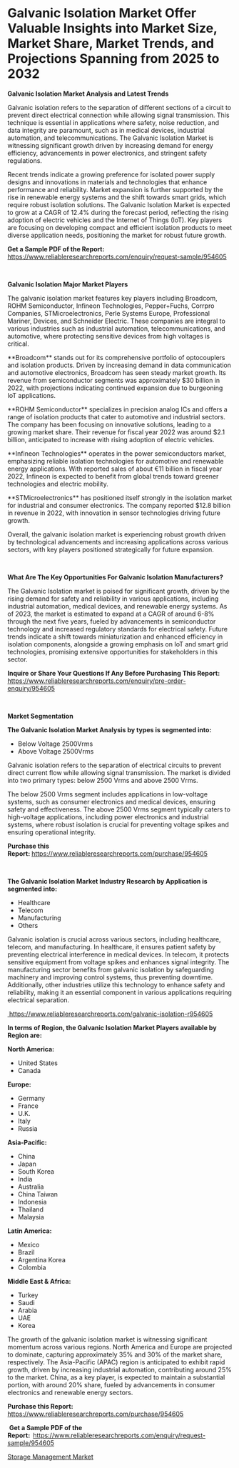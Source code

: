 <p><h1>Galvanic Isolation Market Offer Valuable Insights into Market Size, Market Share, Market Trends, and Projections Spanning from 2025 to 2032</h1></p><p><strong>Galvanic Isolation Market Analysis and Latest Trends</strong></p>
<p><p>Galvanic isolation refers to the separation of different sections of a circuit to prevent direct electrical connection while allowing signal transmission. This technique is essential in applications where safety, noise reduction, and data integrity are paramount, such as in medical devices, industrial automation, and telecommunications. The Galvanic Isolation Market is witnessing significant growth driven by increasing demand for energy efficiency, advancements in power electronics, and stringent safety regulations.</p><p>Recent trends indicate a growing preference for isolated power supply designs and innovations in materials and technologies that enhance performance and reliability. Market expansion is further supported by the rise in renewable energy systems and the shift towards smart grids, which require robust isolation solutions. The Galvanic Isolation Market is expected to grow at a CAGR of 12.4% during the forecast period, reflecting the rising adoption of electric vehicles and the Internet of Things (IoT). Key players are focusing on developing compact and efficient isolation products to meet diverse application needs, positioning the market for robust future growth.</p></p>
<p><strong>Get a Sample PDF of the Report:&nbsp;</strong> <a href="https://www.reliableresearchreports.com/enquiry/request-sample/954605?utm_campaign=2745&utm_medium=2&utm_source=Github&utm_content=ia&utm_term=07032025&utm_id=galvanic-isolation">https://www.reliableresearchreports.com/enquiry/request-sample/954605</a></p>
<p>&nbsp;</p>
<p><strong>Galvanic Isolation Major Market Players</strong></p>
<p><p>The galvanic isolation market features key players including Broadcom, ROHM Semiconductor, Infineon Technologies, Pepper+Fuchs, Corrpro Companies, STMicroelectronics, Perle Systems Europe, Professional Mariner, Devices, and Schneider Electric. These companies are integral to various industries such as industrial automation, telecommunications, and automotive, where protecting sensitive devices from high voltages is critical.</p><p>**Broadcom** stands out for its comprehensive portfolio of optocouplers and isolation products. Driven by increasing demand in data communication and automotive electronics, Broadcom has seen steady market growth. Its revenue from semiconductor segments was approximately $30 billion in 2022, with projections indicating continued expansion due to burgeoning IoT applications.</p><p>**ROHM Semiconductor** specializes in precision analog ICs and offers a range of isolation products that cater to automotive and industrial sectors. The company has been focusing on innovative solutions, leading to a growing market share. Their revenue for fiscal year 2022 was around $2.1 billion, anticipated to increase with rising adoption of electric vehicles.</p><p>**Infineon Technologies** operates in the power semiconductors market, emphasizing reliable isolation technologies for automotive and renewable energy applications. With reported sales of about €11 billion in fiscal year 2022, Infineon is expected to benefit from global trends toward greener technologies and electric mobility.</p><p>**STMicroelectronics** has positioned itself strongly in the isolation market for industrial and consumer electronics. The company reported $12.8 billion in revenue in 2022, with innovation in sensor technologies driving future growth.</p><p>Overall, the galvanic isolation market is experiencing robust growth driven by technological advancements and increasing applications across various sectors, with key players positioned strategically for future expansion.</p></p>
<p>&nbsp;</p>
<p><strong>What Are The Key Opportunities For Galvanic Isolation Manufacturers?</strong></p>
<p><p>The Galvanic Isolation market is poised for significant growth, driven by the rising demand for safety and reliability in various applications, including industrial automation, medical devices, and renewable energy systems. As of 2023, the market is estimated to expand at a CAGR of around 6-8% through the next five years, fueled by advancements in semiconductor technology and increased regulatory standards for electrical safety. Future trends indicate a shift towards miniaturization and enhanced efficiency in isolation components, alongside a growing emphasis on IoT and smart grid technologies, promising extensive opportunities for stakeholders in this sector.</p></p>
<p><strong>Inquire or Share Your Questions If Any Before Purchasing This Report:</strong> <a href="https://www.reliableresearchreports.com/enquiry/pre-order-enquiry/954605?utm_campaign=2745&utm_medium=2&utm_source=Github&utm_content=ia&utm_term=07032025&utm_id=galvanic-isolation">https://www.reliableresearchreports.com/enquiry/pre-order-enquiry/954605</a></p>
<p>&nbsp;</p>
<p><strong>Market Segmentation</strong></p>
<p><strong>The Galvanic Isolation Market Analysis by types is segmented into:</strong></p>
<p><ul><li>Below Voltage 2500Vrms</li><li>Above Voltage 2500Vrms</li></ul></p>
<p><p>Galvanic isolation refers to the separation of electrical circuits to prevent direct current flow while allowing signal transmission. The market is divided into two primary types: below 2500 Vrms and above 2500 Vrms. </p><p>The below 2500 Vrms segment includes applications in low-voltage systems, such as consumer electronics and medical devices, ensuring safety and effectiveness. The above 2500 Vrms segment typically caters to high-voltage applications, including power electronics and industrial systems, where robust isolation is crucial for preventing voltage spikes and ensuring operational integrity.</p></p>
<p><strong>Purchase this Report:&nbsp;</strong><a href="https://www.reliableresearchreports.com/purchase/954605?utm_campaign=2745&utm_medium=2&utm_source=Github&utm_content=ia&utm_term=07032025&utm_id=galvanic-isolation">https://www.reliableresearchreports.com/purchase/954605</a></p>
<p>&nbsp;</p>
<p><strong>The Galvanic Isolation Market Industry Research by Application is segmented into:</strong></p>
<p><ul><li>Healthcare</li><li>Telecom</li><li>Manufacturing</li><li>Others</li></ul></p>
<p><p>Galvanic isolation is crucial across various sectors, including healthcare, telecom, and manufacturing. In healthcare, it ensures patient safety by preventing electrical interference in medical devices. In telecom, it protects sensitive equipment from voltage spikes and enhances signal integrity. The manufacturing sector benefits from galvanic isolation by safeguarding machinery and improving control systems, thus preventing downtime. Additionally, other industries utilize this technology to enhance safety and reliability, making it an essential component in various applications requiring electrical separation.</p></p>
<p><a href="https://www.reliableresearchreports.com/galvanic-isolation-r954605?utm_campaign=2745&utm_medium=2&utm_source=Github&utm_content=ia&utm_term=07032025&utm_id=galvanic-isolation">&nbsp;https://www.reliableresearchreports.com/galvanic-isolation-r954605</a></p>
<p><strong>In terms of Region, the Galvanic Isolation Market Players available by Region are:</strong></p>
<p>
    <p> <strong> North America: </strong>
        <ul>
            <li>United States</li>
            <li>Canada</li>
        </ul>
        </p> 
    <p> <strong> Europe: </strong>
        <ul>
            <li>Germany</li>
            <li>France</li>
            <li>U.K.</li>
            <li>Italy</li>
            <li>Russia</li>
        </ul>
        </p> 
    <p> <strong> Asia-Pacific: </strong>
        <ul>
            <li>China</li>
            <li>Japan</li>
            <li>South Korea</li>
            <li>India</li>
            <li>Australia</li>
            <li>China Taiwan</li>
            <li>Indonesia</li>
            <li>Thailand</li>
            <li>Malaysia</li>
        </ul>
        </p> 
    <p> <strong> Latin America: </strong>
        <ul>
            <li>Mexico</li>
            <li>Brazil</li>
            <li>Argentina Korea</li>
            <li>Colombia</li>
        </ul>
        </p> 
    <p> <strong> Middle East & Africa: </strong>
        <ul>
            <li>Turkey</li>
            <li>Saudi</li>
            <li>Arabia</li>
            <li>UAE</li>
            <li>Korea</li>
        </ul>
    </p>
    </p>
<p><p>The growth of the galvanic isolation market is witnessing significant momentum across various regions. North America and Europe are projected to dominate, capturing approximately 35% and 30% of the market share, respectively. The Asia-Pacific (APAC) region is anticipated to exhibit rapid growth, driven by increasing industrial automation, contributing around 25% to the market. China, as a key player, is expected to maintain a substantial portion, with around 20% share, fueled by advancements in consumer electronics and renewable energy sectors.</p></p>
<p><strong>Purchase this Report: </strong><a href="https://www.reliableresearchreports.com/purchase/954605?utm_campaign=2745&utm_medium=2&utm_source=Github&utm_content=ia&utm_term=07032025&utm_id=galvanic-isolation">https://www.reliableresearchreports.com/purchase/954605</a></p>
<p>&nbsp;<strong>Get a Sample PDF of the Report:&nbsp;&nbsp;</strong><a href="https://www.reliableresearchreports.com/enquiry/request-sample/954605?utm_campaign=2745&utm_medium=2&utm_source=Github&utm_content=ia&utm_term=07032025&utm_id=galvanic-isolation">https://www.reliableresearchreports.com/enquiry/request-sample/954605</a></p>
<p><strong></strong></p>
<p><p><a href="https://github.com/tashiafun920/Market-Research-Report-List-1/blob/main/storage-management-market.md?utm_campaign=2745&utm_medium=2&utm_source=Github&utm_content=ia&utm_term=07032025&utm_id=galvanic-isolation">Storage Management Market</a></p></p>